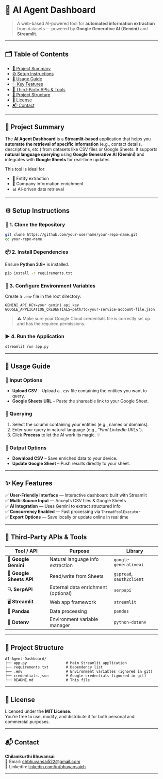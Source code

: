 
# 🤖 AI Agent Dashboard

> A web-based AI-powered tool for **automated information extraction** from datasets — powered by **Google Generative AI (Gemini)** and **Streamlit**.

---

## 🗂️ Table of Contents

- [📌 Project Summary](#-project-summary)  
- [⚙️ Setup Instructions](#-setup-instructions)  
- [🚀 Usage Guide](#-usage-guide)  
- [✨ Key Features](#-key-features)  
- [🔌 Third-Party APIs & Tools](#-third-party-apis--tools)  
- [📁 Project Structure](#-project-structure)  
- [📄 License](#-license)  
- [📬 Contact](#-contact)

---

## 📌 Project Summary

The **AI Agent Dashboard** is a **Streamlit-based** application that helps you **automate the retrieval of specific information** (e.g., contact details, descriptions, etc.) from datasets like CSV files or Google Sheets. It supports **natural language querying** using **Google Generative AI (Gemini)** and integrates with **Google Sheets** for real-time updates.

This tool is ideal for:
- 🧠 Entity extraction  
- 🏢 Company information enrichment  
- 📊 AI-driven data retrieval  

---

## ⚙️ Setup Instructions

### 🔁 1. Clone the Repository

```bash
git clone https://github.com/your-username/your-repo-name.git
cd your-repo-name
```

### 📦 2. Install Dependencies

Ensure **Python 3.8+** is installed.

```bash
pip install -r requirements.txt
```

### 🔐 3. Configure Environment Variables

Create a `.env` file in the root directory:

```env
GEMINI_API_KEY=your_gemini_api_key
GOOGLE_APPLICATION_CREDENTIALS=path/to/your-service-account-file.json
```

> ⚠️ Make sure your Google Cloud credentials file is correctly set up and has the required permissions.

### ▶️ 4. Run the Application

```bash
streamlit run app.py
```

---

## 🚀 Usage Guide

### 📁 Input Options

- **Upload CSV** – Upload a `.csv` file containing the entities you want to query.  
- **Google Sheets URL** – Paste the shareable link to your Google Sheet.

### 🧠 Querying

1. Select the column containing your entities (e.g., names or domains).  
2. Enter your query in natural language (e.g., _"Find LinkedIn URLs"_).  
3. Click **Process** to let the AI work its magic. ✨

### 💾 Output Options

- **Download CSV** – Save enriched data to your device.  
- **Update Google Sheet** – Push results directly to your sheet.

---

## ✨ Key Features

✅ **User-Friendly Interface** — Interactive dashboard built with Streamlit  
✅ **Multi-Source Input** — Accepts CSV files & Google Sheets  
✅ **AI Integration** — Uses Gemini to extract structured info  
✅ **Concurrency Enabled** — Fast processing via `ThreadPoolExecutor`  
✅ **Export Options** — Save locally or update online in real time

---

## 🔌 Third-Party APIs & Tools

| Tool / API | Purpose | Library |
|------------|---------|---------|
| 🧠 **Google Gemini** | Natural language info extraction | `google-generativeai` |
| 📄 **Google Sheets API** | Read/write from Sheets | `gspread`, `oauth2client` |
| 🔍 **SerpAPI** | External data enrichment (optional) | `serpapi` |
| 🖥️ **Streamlit** | Web app framework | `streamlit` |
| 🐼 **Pandas** | Data processing | `pandas` |
| 🧪 **Dotenv** | Environment variable manager | `python-dotenv` |

---

## 📁 Project Structure

```
AI-Agent-Dashboard/
├── app.py                  # Main Streamlit application
├── requirements.txt        # Dependency list
├── .env                    # Environment variables (ignored in git)
├── credentials.json        # Google credentials (ignored in git)
└── README.md               # This file
```

---

## 📄 License

Licensed under the **MIT License**.  
You’re free to use, modify, and distribute it for both personal and commercial purposes.

---

## 📬 Contact

**Chilamkurthi Bhuvansai**  
📧 Email: [chbhuvansai522@gmail.com](mailto:chbhuvansai522@gmail.com)  
🔗 LinkedIn: [linkedin.com/in/bhuvansaich](https://www.linkedin.com/in/bhuvansaich)

---
